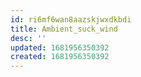 ```yaml
---
id: ri6mf6wan8aazskjwxdkbdi
title: Ambient_suck_wind
desc: ''
updated: 1681956350392
created: 1681956350392
---
```

